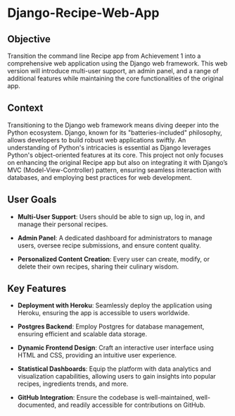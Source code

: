 # Django-Recipe-Web-App

## Objective
Transition the command line Recipe app from Achievement 1 into a comprehensive web application using the Django web framework. This web version will introduce multi-user support, an admin panel, and a range of additional features while maintaining the core functionalities of the original app.

## Context
Transitioning to the Django web framework means diving deeper into the Python ecosystem. Django, known for its "batteries-included" philosophy, allows developers to build robust web applications swiftly. An understanding of Python's intricacies is essential as Django leverages Python's object-oriented features at its core. This project not only focuses on enhancing the original Recipe app but also on integrating it with Django’s MVC (Model-View-Controller) pattern, ensuring seamless interaction with databases, and employing best practices for web development.

## User Goals
- **Multi-User Support**: Users should be able to sign up, log in, and manage their personal recipes.

- **Admin Panel**: A dedicated dashboard for administrators to manage users, oversee recipe submissions, and ensure content quality.
  
- **Personalized Content Creation**: Every user can create, modify, or delete their own recipes, sharing their culinary wisdom.

## Key Features
- **Deployment with Heroku**: Seamlessly deploy the application using Heroku, ensuring the app is accessible to users worldwide.
  
- **Postgres Backend**: Employ Postgres for database management, ensuring efficient and scalable data storage.

- **Dynamic Frontend Design**: Craft an interactive user interface using HTML and CSS, providing an intuitive user experience.
  
- **Statistical Dashboards**: Equip the platform with data analytics and visualization capabilities, allowing users to gain insights into popular recipes, ingredients trends, and more.
  
- **GitHub Integration**: Ensure the codebase is well-maintained, well-documented, and readily accessible for contributions on GitHub.

